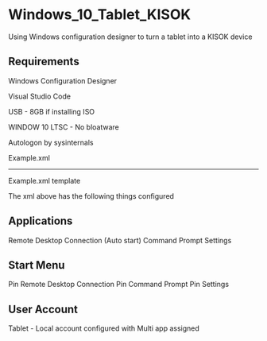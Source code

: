 # Windows_10_Tablet_KISOK
Using Windows configuration designer to turn a tablet into a KISOK device

Requirements  
--------------------------------
Windows Configuration Designer 

Visual Studio Code 

USB - 8GB if installing ISO

WINDOW 10 LTSC - No bloatware

Autologon by sysinternals

Example.xml

--------------------------------

Example.xml template 

The xml above has the following things configured 


Applications
--------------------------------
Remote Desktop Connection (Auto start) 
Command Prompt 
Settings 


Start Menu
--------------------------------
Pin Remote Desktop Connection 
Pin Command Prompt 
Pin Settings 


User Account 
--------------------------------
Tablet - Local account configured with Multi app assigned 
